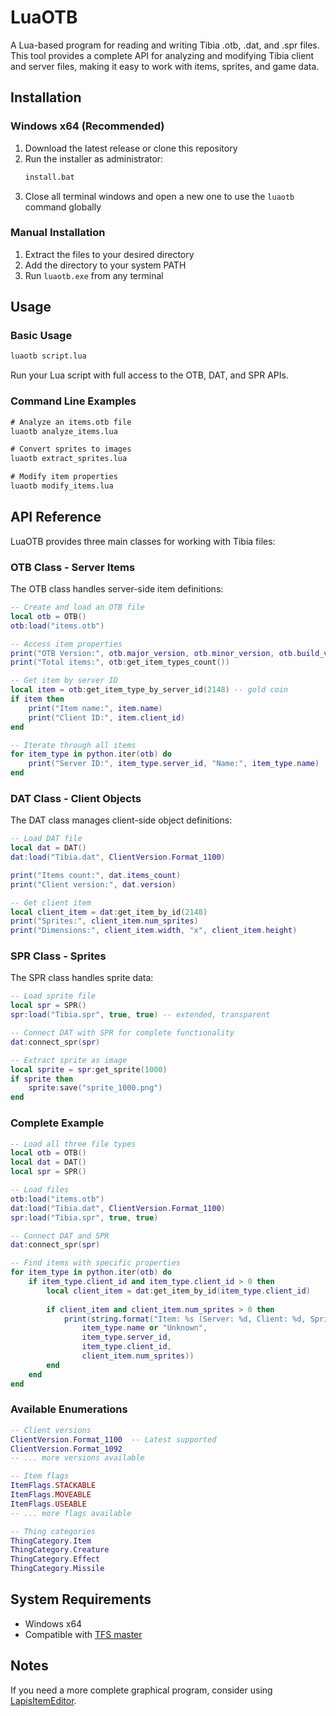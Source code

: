 
# LuaOTB

A Lua-based program for reading and writing Tibia .otb, .dat, and .spr files. This tool provides a complete API for analyzing and modifying Tibia client and server files, making it easy to work with items, sprites, and game data.

## Installation

### Windows x64 (Recommended)

1. Download the latest release or clone this repository
2. Run the installer as administrator:
   ```cmd
   install.bat
   ```
3. Close all terminal windows and open a new one to use the `luaotb` command globally

### Manual Installation

1. Extract the files to your desired directory
2. Add the directory to your system PATH
3. Run `luaotb.exe` from any terminal

## Usage

### Basic Usage

```cmd
luaotb script.lua
```

Run your Lua script with full access to the OTB, DAT, and SPR APIs.

### Command Line Examples

```cmd
# Analyze an items.otb file
luaotb analyze_items.lua

# Convert sprites to images
luaotb extract_sprites.lua

# Modify item properties
luaotb modify_items.lua
```

## API Reference

LuaOTB provides three main classes for working with Tibia files:

### OTB Class - Server Items

The OTB class handles server-side item definitions:

```lua
-- Create and load an OTB file
local otb = OTB()
otb:load("items.otb")

-- Access item properties
print("OTB Version:", otb.major_version, otb.minor_version, otb.build_version)
print("Total items:", otb:get_item_types_count())

-- Get item by server ID
local item = otb:get_item_type_by_server_id(2148) -- gold coin
if item then
    print("Item name:", item.name)
    print("Client ID:", item.client_id)
end

-- Iterate through all items
for item_type in python.iter(otb) do
    print("Server ID:", item_type.server_id, "Name:", item_type.name)
end
```

### DAT Class - Client Objects

The DAT class manages client-side object definitions:

```lua
-- Load DAT file
local dat = DAT()
dat:load("Tibia.dat", ClientVersion.Format_1100)

print("Items count:", dat.items_count)
print("Client version:", dat.version)

-- Get client item
local client_item = dat:get_item_by_id(2148)
print("Sprites:", client_item.num_sprites)
print("Dimensions:", client_item.width, "x", client_item.height)
```

### SPR Class - Sprites

The SPR class handles sprite data:

```lua
-- Load sprite file
local spr = SPR()
spr:load("Tibia.spr", true, true) -- extended, transparent

-- Connect DAT with SPR for complete functionality
dat:connect_spr(spr)

-- Extract sprite as image
local sprite = spr:get_sprite(1000)
if sprite then
    sprite:save("sprite_1000.png")
end
```

### Complete Example

```lua
-- Load all three file types
local otb = OTB()
local dat = DAT()
local spr = SPR()

-- Load files
otb:load("items.otb")
dat:load("Tibia.dat", ClientVersion.Format_1100)
spr:load("Tibia.spr", true, true)

-- Connect DAT and SPR
dat:connect_spr(spr)

-- Find items with specific properties
for item_type in python.iter(otb) do
    if item_type.client_id and item_type.client_id > 0 then
        local client_item = dat:get_item_by_id(item_type.client_id)
        
        if client_item and client_item.num_sprites > 0 then
            print(string.format("Item: %s (Server: %d, Client: %d, Sprites: %d)", 
                item_type.name or "Unknown", 
                item_type.server_id, 
                item_type.client_id, 
                client_item.num_sprites))
        end
    end
end
```

### Available Enumerations

```lua
-- Client versions
ClientVersion.Format_1100  -- Latest supported
ClientVersion.Format_1092
-- ... more versions available

-- Item flags
ItemFlags.STACKABLE
ItemFlags.MOVEABLE
ItemFlags.USEABLE
-- ... more flags available

-- Thing categories
ThingCategory.Item
ThingCategory.Creature
ThingCategory.Effect
ThingCategory.Missile
```

## System Requirements

- Windows x64
- Compatible with [TFS master](https://github.com/otland/forgottenserver)

## Notes

If you need a more complete graphical program, consider using [LapisItemEditor](https://github.com/giuinktse7/LapisItemEditor).

